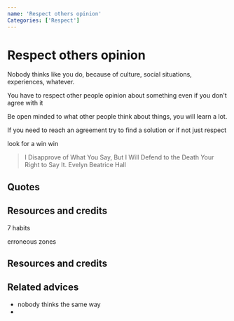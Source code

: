 ```yaml
---
name: 'Respect others opinion'
Categories: ['Respect']
---
```

# Respect others opinion

Nobody thinks like you do, because of culture, social situations, experiences, whatever.

You have to respect other people opinion about something even if you don't agree with it

Be open minded to what other people think about things, you will learn a lot.

If you need to reach an agreement try to find a solution or if not just respect 

look for a win win

> I Disapprove of What You Say, But I Will Defend to the Death Your Right to Say It. Evelyn Beatrice Hall


## Quotes

## Resources and credits

7 habits

erroneous zones

## Resources and credits

## Related advices

- nobody thinks the same way
-
